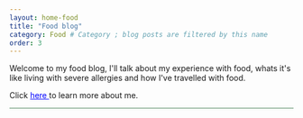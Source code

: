 ```yaml
---
layout: home-food
title: "Food blog"
category: Food # Category ; blog posts are filtered by this name 
order: 3
---
```


<p>Welcome to my food blog, I'll talk about my experience with food, whats it's like living with severe allergies and how I've travelled with food.</p>

Click <a href="/about.html" style="color: blue;">here </a>to learn more about me.


<hr style="background-color: #4a8259; height: 1px; border: none;">

